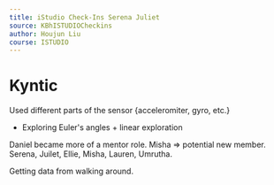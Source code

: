 ```yaml
---
title: iStudio Check-Ins Serena Juliet
source: KBhISTUDIOCheckins
author: Houjun Liu
course: ISTUDIO
---
```


# Kyntic 
Used different parts of the sensor {acceleromiter, gyro, etc.}

- Exploring Euler's angles + linear exploration

Daniel became more of a mentor role. Misha => potential new member. Serena, Juilet, Ellie, Misha, Lauren, Umrutha.

Getting data from walking around.
